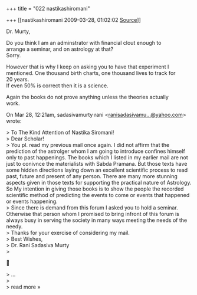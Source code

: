 +++
title = "022 nastikashiromani"

+++
[[nastikashiromani	2009-03-28, 01:02:02 [Source](https://groups.google.com/g/bvparishat/c/XLrqparc1CY)]]



Dr. Murty,  
  
Do you think I am an adminstrator with financial clout enough to  
arrange a seminar, and on astrology at that?  
Sorry.  
  
However that is why I keep on asking you to have that experiment I  
mentioned. One thousand birth charts, one thousand lives to track for  
20 years.  
If even 50% is correct then it is a science.  
  
Again the books do not prove anything unless the theories actually  
work.  
  
On Mar 28, 12:21am, sadasivamurty rani \<[ranisadasivamu...@yahoo.com]()\>  
wrote:  

\> To The Kind Attention of Nastika Siromani!  
\> Dear Scholar!  
\> You pl. read my previous mail once again. I did not affirm that the prediction of the astrolger whom I am going to introduce confines himself only to past happenings. The books which I listed in my earlier mail are not just to conivnce the materialists with Sabda Pramana. But those texts have some hidden directions laying down an excellent scientific process to read past, future and present of any person.
There are many more stunning aspects given in those texts for supporting the practical nature of Astrology. So My intention in giving those books is to show the people the recorded scientific method of predicting the events to come or events that happened or events happening.  
\> Since there is demand from this forum I asked you to hold a seminar.
Otherwise that person whom I promised to bring infront of this forum is always busy in serving the society in many ways meeting the needs of the needy.  
\> Thanks for your exercise of considering my mail.  
\> Best Wishes,  
\> Dr. Rani Sadasiva Murty  
\>  



\> ...  
\>  
\> read more »

